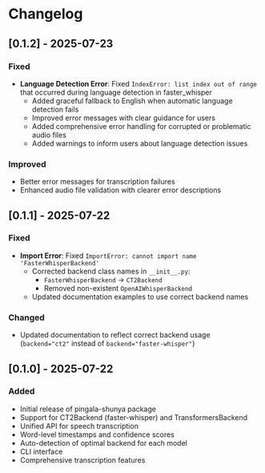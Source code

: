 # Changelog

## [0.1.2] - 2025-07-23

### Fixed
- **Language Detection Error**: Fixed `IndexError: list index out of range` that occurred during language detection in faster_whisper
  - Added graceful fallback to English when automatic language detection fails
  - Improved error messages with clear guidance for users
  - Added comprehensive error handling for corrupted or problematic audio files
  - Added warnings to inform users about language detection issues

### Improved
- Better error messages for transcription failures
- Enhanced audio file validation with clearer error descriptions

## [0.1.1] - 2025-07-22

### Fixed
- **Import Error**: Fixed `ImportError: cannot import name 'FasterWhisperBackend'` 
  - Corrected backend class names in `__init__.py`:
    - `FasterWhisperBackend` → `CT2Backend`
    - Removed non-existent `OpenAIWhisperBackend`
  - Updated documentation examples to use correct backend names

### Changed
- Updated documentation to reflect correct backend usage (`backend="ct2"` instead of `backend="faster-whisper"`)

## [0.1.0] - 2025-07-22

### Added
- Initial release of pingala-shunya package
- Support for CT2Backend (faster-whisper) and TransformersBackend
- Unified API for speech transcription
- Word-level timestamps and confidence scores
- Auto-detection of optimal backend for each model
- CLI interface
- Comprehensive transcription features 